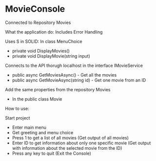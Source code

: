 # MovieConsole
Connected to Repository Movies

What the application do:
Includes Error Handling

Uses S in SOLID:
In class MenuChoice
- private void DisplayMovies()
- private void DisplayMovie(string input)

Connects to the API thorugh localhost in the interface IMovieService
- public async GetMoviesAsync() - Get all the movies
- public async GetMovieAsync(string id) - Get one movie from an ID

Add the same properties from the repository Movies
- In the public class Movie

How to use:

Start project
- Enter main menu
- Get greeting and menu choice
- Press 1 to get a list of all movies
(Get output of all movies)
- Enter ID to get information about only one specific movie 
(Get output with information about the selected movie from the ID)
- Press any key to quit
(Exit the Console)

